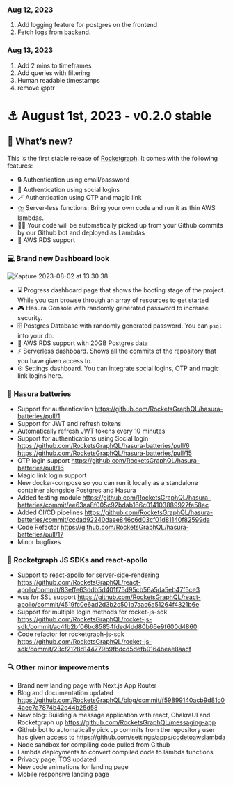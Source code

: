 
### Aug 12, 2023
1. Add logging feature for postgres on the frontend
2. Fetch logs from backend.

### Aug 13, 2023
1. Add 2 mins to timeframes
2. Add queries with filtering
3. Human readable timestamps
4. remove @ptr

# ⚓ <a id="my-header"></a> August 1st, 2023 - v0.2.0 stable
## 📢 What’s new?

This is the first stable release of [Rocketgraph](https://rocketgraph.io/). It comes with the following features:

- 🔒 Authentication using email/password
- 👬 Authentication using social logins
- 🪄 Authentication using OTP and magic link
- ⛈️ Server-less functions: Bring your own code and run it as thin AWS lambdas.
- 👨‍💻 Your code will be automatically picked up from your Github commits by our Github bot and deployed as Lambdas
- 🦾 AWS RDS support


### 💻  Brand new Dashboard look
![Kapture 2023-08-02 at 13 30 38](https://github.com/RocketsGraphQL/rgraph/assets/6545467/8082f36b-b70b-42ee-851a-5813d4db985f)

- ⌛ Progress dashboard page that shows the booting stage of the project. While you can browse through an array of resources to get started
- 🎮 Hasura Console with randomly generated password to increase security.
- 🗄️ Postgres Database with randomly generated password. You can `psql` into your db.
- 🤩 AWS RDS support with 20GB Postgres data
- ⚡ Serverless dashboard. Shows all the commits of the repository that you have given access to.
- ⚙️ Settings dashboard. You can integrate social logins, OTP and magic link logins here.

### 🎉 Hasura batteries

- Support for authentication https://github.com/RocketsGraphQL/hasura-batteries/pull/1
- Support for JWT and refresh tokens 
- Automatically refresh JWT tokens every 10 minutes
- Support for authentications using Social login https://github.com/RocketsGraphQL/hasura-batteries/pull/6 https://github.com/RocketsGraphQL/hasura-batteries/pull/15
- OTP login support https://github.com/RocketsGraphQL/hasura-batteries/pull/16
- Magic link login support 
- New docker-compose so you can run it locally as a standalone container alongside Postgres and Hasura 
- Added testing module https://github.com/RocketsGraphQL/hasura-batteries/commit/ee63aa8f005c92bdab166c014103889927fe58ec
- Added CI/CD pipelines https://github.com/RocketsGraphQL/hasura-batteries/commit/ccdad92240daee846c6d03cf01d81140f82599da
- Code Refactor https://github.com/RocketsGraphQL/hasura-batteries/pull/17
- Minor bugfixes

### 🌮 Rocketgraph JS SDKs and react-apollo

- Support to react-apollo for server-side-rendering https://github.com/RocketsGraphQL/react-apollo/commit/83effe63ddb5d401f75d95cb56a5da5eb47f5ce3
- wss for SSL support https://github.com/RocketsGraphQL/react-apollo/commit/4519fc0e6ad2d3b2c501b7aac6a51264f4321b6e
- Support for multiple login methods for rocket-js-sdk https://github.com/RocketsGraphQL/rocket-js-sdk/commit/ac41b2bf06bc85854fded4dd80b66e9f600d4860
- Code refactor for rocketgraph-js-sdk https://github.com/RocketsGraphQL/rocket-js-sdk/commit/23cf2128d144779b9fbdcd5defb0164beae8aacf

### 🔍 Other minor improvements

- Brand new landing page with Next.js App Router
- Blog and documentation updated https://github.com/RocketsGraphQL/blog/commit/f59899140acb9d81c04aee7a7874b42c44b25d58
- New blog: Building a message application with react, ChakraUI and Rocketgraph up https://github.com/RocketsGraphQL/messaging-app
- Github bot to automatically pick up commits from the repository user has given access to https://github.com/settings/apps/codetoawslambda
- Node sandbox for compiling code pulled from Github
- Lambda deployments to convert compiled code to lambda functions
- Privacy page, TOS updated
- New code animations for landing page
- Mobile responsive landing page




